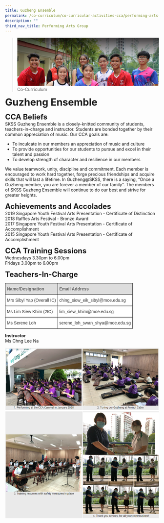 ```yaml
---
title: Guzheng Ensemble
permalink: /co-curriculum/co-curricular-activities-cca/performing-arts-group/guzheng-ensemble
description: ""
third_nav_title: Performing Arts Group
---
```

>![](/images/About%20us.jpg)
>Co-Curriculum

**<font size=6>Guzheng Ensemble</font>**

**<font size=5>CCA Beliefs</font>**<br>
SKSS Guzheng Ensemble is a closely-knitted community of students, teachers-in-charge and instructor. Students are bonded together by their common appreciation of music. Our CCA goals are:

  

*   To inculcate in our members an appreciation of music and culture
*   To provide opportunities for our students to pursue and excel in their talent and passion
*   To develop strength of character and resilience in our members

  

We value teamwork, unity, discipline and commitment. Each member is encouraged to work hard together, forge precious friendships and acquire skills that will last a lifetime. In Guzheng@SKSS, there is a saying, “Once a Guzheng member, you are forever a member of our family”. The members of SKSS Guzheng Ensemble will continue to do our best and strive for greater heights.

  
**<font size=5>Achievements and Accolades</font>**<br>
2019 Singapore Youth Festival Arts Presentation - Certificate of Distinction <br>
2018 Raffles Arts Festival - Bronze Award<br>
2017 Singapore Youth Festival Arts Presentation - Certificate of Accomplishment<br>
2015 Singapore Youth Festival Arts Presentation - Certificate of Accomplishment

  
**<font size=5>CCA Training Sessions</font>**<br>
Wednesdays 3.30pm to 6.00pm <br>
Fridays 3.00pm to 6.00pm

**<font size=5>Teachers-In-Charge</font>**<br>

<table style="border-collapse:collapse;border-spacing:0" class="tg"><thead><tr><th style="background-color:#DDD;border-color:black;border-style:solid;border-width:1px;color:#666;font-family:Arial, sans-serif;font-size:14px;font-weight:bold;overflow:hidden;padding:10px 5px;text-align:left;vertical-align:middle;word-break:normal"><span style="color:#666;background-color:#DDD">Name/Designation</span></th><th style="background-color:#DDD;border-color:black;border-style:solid;border-width:1px;color:#666;font-family:Arial, sans-serif;font-size:14px;font-weight:bold;overflow:hidden;padding:10px 5px;text-align:left;vertical-align:middle;word-break:normal"><span style="color:#666;background-color:#DDD">Email Address</span></th></tr></thead><tbody><tr><td style="background-color:#FFF;border-color:black;border-style:solid;border-width:1px;color:#333;font-family:Arial, sans-serif;font-size:14px;overflow:hidden;padding:10px 5px;text-align:left;vertical-align:middle;word-break:normal">Mrs Sibyl Yap (Overall IC)</td><td style="background-color:#FFF;border-color:black;border-style:solid;border-width:1px;color:#333;font-family:Arial, sans-serif;font-size:14px;overflow:hidden;padding:10px 5px;text-align:left;vertical-align:middle;word-break:normal">ching_siow_eik_sibyl@moe.edu.sg</td></tr><tr><td style="background-color:#FFF;border-color:black;border-style:solid;border-width:1px;color:#333;font-family:Arial, sans-serif;font-size:14px;overflow:hidden;padding:10px 5px;text-align:left;vertical-align:middle;word-break:normal">Ms Lim Siew Khim (2IC)</td><td style="background-color:#FFF;border-color:black;border-style:solid;border-width:1px;color:#333;font-family:Arial, sans-serif;font-size:14px;overflow:hidden;padding:10px 5px;text-align:left;vertical-align:middle;word-break:normal">lim_siew_khim@moe.edu.sg</td></tr><tr><td style="background-color:#FFF;border-color:black;border-style:solid;border-width:1px;color:#333;font-family:Arial, sans-serif;font-size:14px;overflow:hidden;padding:10px 5px;text-align:left;vertical-align:middle;word-break:normal">Ms Serene Loh</td><td style="background-color:#FFF;border-color:black;border-style:solid;border-width:1px;color:#333;font-family:Arial, sans-serif;font-size:14px;overflow:hidden;padding:10px 5px;text-align:left;vertical-align:middle;word-break:normal">serene_loh_swan_shya@moe.edu.sg </td></tr></tbody></table>

**Instructor**
<br>Ms Chng Lee Na

![](/images/CCA/Guzheng%201.png)![](/images/CCA/Guzheng%202.png)